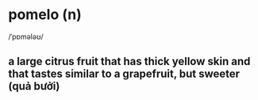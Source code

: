 # pomelo (n)

/ˈpɒmələʊ/

## a large citrus fruit that has thick yellow skin and that tastes similar to a grapefruit, but sweeter (quả bưởi)